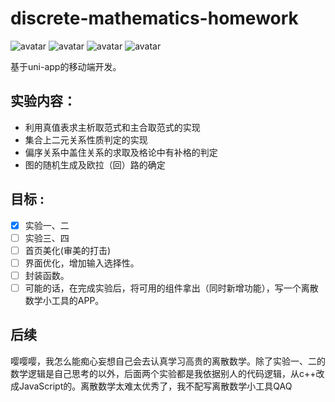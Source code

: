 # discrete-mathematics-homework
![avatar](https://img.shields.io/badge/builder-xichi-blue)
![avatar](https://img.shields.io/badge/dependencies-up%20to%20date-red)
![avatar](https://img.shields.io/badge/version-0.1.3-brightgreen)
![avatar](https://img.shields.io/badge/cool-%E7%BB%99%E6%88%91%E4%B9%9F%E6%95%B4%E4%B8%80%E4%B8%AA-pink)

基于uni-app的移动端开发。

## 实验内容：

+ 利用真值表求主析取范式和主合取范式的实现
+ 集合上二元关系性质判定的实现
+ 偏序关系中盖住关系的求取及格论中有补格的判定
+ 图的随机生成及欧拉（回）路的确定

## 目标 :

- [x] 实验一、二
- [ ] 实验三、四
- [ ] 首页美化(审美的打击)
- [ ] 界面优化，增加输入选择性。
- [ ] 封装函数。
- [ ] 可能的话，在完成实验后，将可用的组件拿出（同时新增功能），写一个离散数学小工具的APP。

## 后续

嘤嘤嘤，我怎么能痴心妄想自己会去认真学习高贵的离散数学。除了实验一、二的数学逻辑是自己思考的以外，后面两个实验都是我依据别人的代码逻辑，从c++改成JavaScript的。离散数学太难太优秀了，我不配写离散数学小工具QAQ
